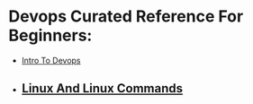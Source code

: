 # Devops Curated Reference For Beginners:

- [Intro To Devops](./Curated%20Reference/1.%20Intro.md)

- [Linux And Linux Commands](./Curated%20Reference/Linux%20Commands/)
    - 